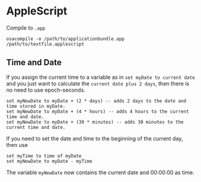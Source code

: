# AppleScript #

Compile to `.app`

	osacompile -o /path/to/applicationbundle.app /path/to/textfile.applescript

## Time and Date

If you assign the current time to a variable as in `set myDate to current date` and you just want to calculate the `current date plus 2 days`, then there is no need to use epoch-seconds.

```
set myNewDate to myDate + (2 * days) -- adds 2 days to the date and time stored in myDate.
set myNewDate to myDate + (4 * hours) -- adds 4 hours to the current time and date.
set myNewDate to myDate + (30 * minutes) -- adds 30 minutes to the current time and date.
```

If you need to set the date and time to the beginning of the current day, then use

```
set myTime to time of myDate
set myNewDate to myDate - myTime
```

The variable `myNewDate` now contains the current date and 00:00:00 as time.
